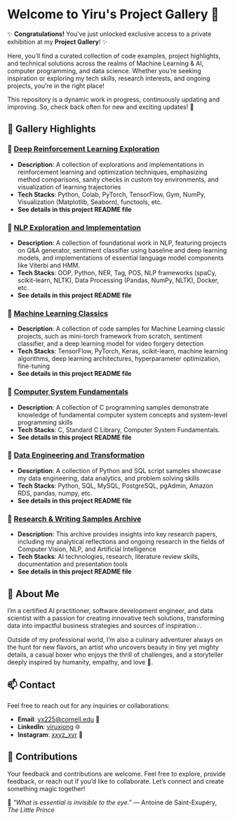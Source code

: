 #  Welcome to Yiru's **Project Gallery** 🎨

✨ **Congratulations!** You’ve just unlocked exclusive access to a private exhibition at my **Project Gallery**! ✨

Here, you’ll find a curated collection of code examples, project highlights, and technical solutions across the realms of Machine Learning & AI, computer programming, and data science. Whether you’re seeking inspiration or exploring my tech skills, research interests, and ongoing projects, you’re in the right place!

This repository is a dynamic work in progress, continuously updating and improving. So, check back often for new and exciting updates! 🚀

## 🦄 Gallery Highlights 

### 🎀 [Deep Reinforcement Learning Exploration](https://github.com/yiru-xiong/ProjectGallery/tree/main/Deep%20Reinforcement%20Learning)
- **Description**: A collection of explorations and implementations in reinforcement learning and optimization techniques, emphasizing method comparisons, sanity checks in custom toy environments, and visualization of learning trajectories
- **Tech Stacks**: Python, Colab, PyTorch, TensorFlow, Gym, NumPy, Visualization (Matplotlib, Seaborn), functools, etc.
- **See details in this project README file**

### 🎀 [NLP Exploration and Implementation](https://github.com/yiru-xiong/ProjectGallery/tree/main/Natural%20Language%20Processing%20)
- **Description**: A collection of foundational work in NLP, featuring projects on Q&A generator, sentiment classifier using baseline and deep learning models, and implementations of essential language model components like Viterbi and HMM.
- **Tech Stacks**: OOP, Python, NER, Tag, POS, NLP frameworks (spaCy, scikit-learn, NLTK), Data Processing (Pandas, NumPy, NLTK), Docker, etc.
- **See details in this project README file**

### 🎀 [Machine Learning Classics](https://github.com/yiru-xiong/ProjectGallery/tree/main/Machine%20Learning%20Classics) 
- **Description**: A collection of code samples for Machine Learning classic projects, such as mini-torch framework from scratch, sentiment classifier, and a deep learning model for video forgery detection
- **Tech Stacks**: TensorFlow, PyTorch, Keras, scikit-learn, machine learning algorithms, deep learning architectures, hyperparameter optimization, fine-tuning
-  **See details in this project README file**
  
### 🎀 [Computer System Fundamentals](https://github.com/yiru-xiong/ProjectGallery/tree/main/Computer%20System%20Fundamentals)
- **Description**: A collection of C programming samples demonstrate knowledge of fundamental computer system concepts and system-level programming skills
- **Tech Stacks**: C, Standard C Library, Computer System Fundamentals.
- **See details in this project README file**

### 🎀 [Data Engineering and Transformation](https://github.com/yiru-xiong/ProjectGallery/tree/main/Data%20Engineering%20and%20Transformation)
- **Description**: A collection of Python and SQL script samples showcase my data engineering, data analytics, and problem solving skills
- **Tech Stacks**: Python, SQL, MySQL, PostgreSQL, pgAdmin, Amazon RDS, pandas, numpy, etc.
- **See details in this project README file**
  
### 🎀 [Research & Writing Samples Archive](https://github.com/yiru-xiong/ProjectGallery/tree/main/Research%20%26%20Writing%20Samples%20Archive)
- **Description**: This archive provides insights into key research papers, including my analytical reflections and ongoing research in the fields of Computer Vision, NLP, and Artificial Intelligence
- **Tech Stacks**: AI technologies, research, literature review skills, documentation and presentation tools
- **See details in this project README file**

## 🧸 About Me 
I’m a certified AI practitioner, software development engineer, and data scientist with a passion for creating innovative tech solutions, transforming data into impactful business strategies and sources of inspiration💡.

Outside of my professional world, I’m also a culinary adventurer always on the hunt for new flavors, an artist who uncovers beauty in tiny yet mighty details, a casual boxer who enjoys the thrill of challenges, and a storyteller deeply inspired by humanity, empathy, and love 💜.

## 📫 Contact

Feel free to reach out for any inquiries or collaborations:
- **Email**: [yx225@cornell.edu](mailto:yx225@cornell.edu) 📧
- **LinkedIn**: [yiruxiong](https://www.linkedin.com/in/yiruxiong/) 🌐
- **Instagram**: [xxyz_xyr](https://www.instagram.com/xxyz_xyr) 📸

## 🤝 Contributions

Your feedback and contributions are welcome. Feel free to explore, provide feedback, or reach out if you’d like to collaborate. Let’s connect and create something magic together!

🌟 _"What is essential is invisible to the eye."_ — Antoine de Saint-Exupéry, *The Little Prince* 
